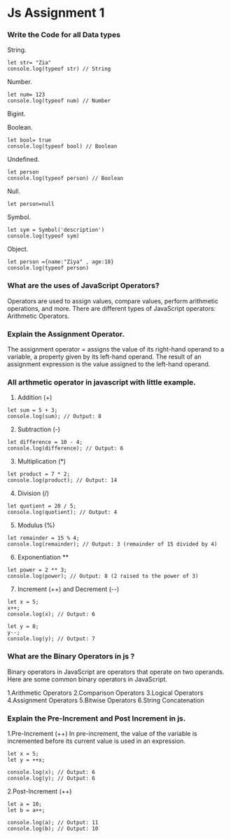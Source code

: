 # Js Assignment 1
### Write the Code for all Data types
String.
```
let str= "Zia"
console.log(typeof str) // String
```
Number.
```
let num= 123
console.log(typeof num) // Number
```
Bigint.

Boolean.
```
let bool= true
console.log(typeof bool) // Boolean
```
Undefined.

```
let person
console.log(typeof person) // Boolean
```
Null.
```
let person=null
```
Symbol.
```
let sym = Symbol('description')
console.log(typeof sym)
```
Object.
```
let person ={name:"Ziya" , age:18}
console.log(typeof person)
```

### What are the uses of JavaScript Operators?

Operators are used to assign values, compare values, perform arithmetic operations, and more. There are different types of JavaScript operators: Arithmetic Operators.

### Explain the Assignment Operator.
The assignment operator = assigns the value of its right-hand operand to a variable, a property given by its left-hand operand. The result of an assignment expression is the value assigned to the left-hand operand.

### All arthmetic operator in javascript with little example.
1. Addition (+)
```
let sum = 5 + 3;
console.log(sum); // Output: 8
```
2. Subtraction (-)
```
let difference = 10 - 4;
console.log(difference); // Output: 6

```
3. Multiplication (*)
```
let product = 7 * 2;
console.log(product); // Output: 14
```
4. Division (/)
```
let quotient = 20 / 5;
console.log(quotient); // Output: 4
```
5. Modulus (%)
```
let remainder = 15 % 4;
console.log(remainder); // Output: 3 (remainder of 15 divided by 4)

```
6. Exponentiation **
```
let power = 2 ** 3;
console.log(power); // Output: 8 (2 raised to the power of 3)
```
7. Increment (++) and Decrement (--)
```
let x = 5;
x++;
console.log(x); // Output: 6

let y = 8;
y--;
console.log(y); // Output: 7

```

### What are the Binary Operators in js ?
Binary operators in JavaScript are operators that operate on two operands. Here are some common binary operators in JavaScript.

1.Arithmetic Operators
2.Comparison Operators
3.Logical Operators
4.Assignment Operators
5.Bitwise Operators
6.String Concatenation

### Explain the Pre-Increment and Post Increment in js.
1.Pre-Increment (++)
In pre-increment, the value of the variable is incremented before its current value is used in an expression.
```
let x = 5;
let y = ++x;

console.log(x); // Output: 6
console.log(y); // Output: 6

```
2.Post-Increment (++)
```
let a = 10;
let b = a++;

console.log(a); // Output: 11
console.log(b); // Output: 10

```
